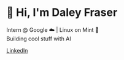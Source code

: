 # 👋 Hi, I'm Daley Fraser

Intern @ Google ☁️ | Linux on Mint 🐧  
Building cool stuff with AI 

[LinkedIn](https://linkedin.com/in/daley-fraser) 

